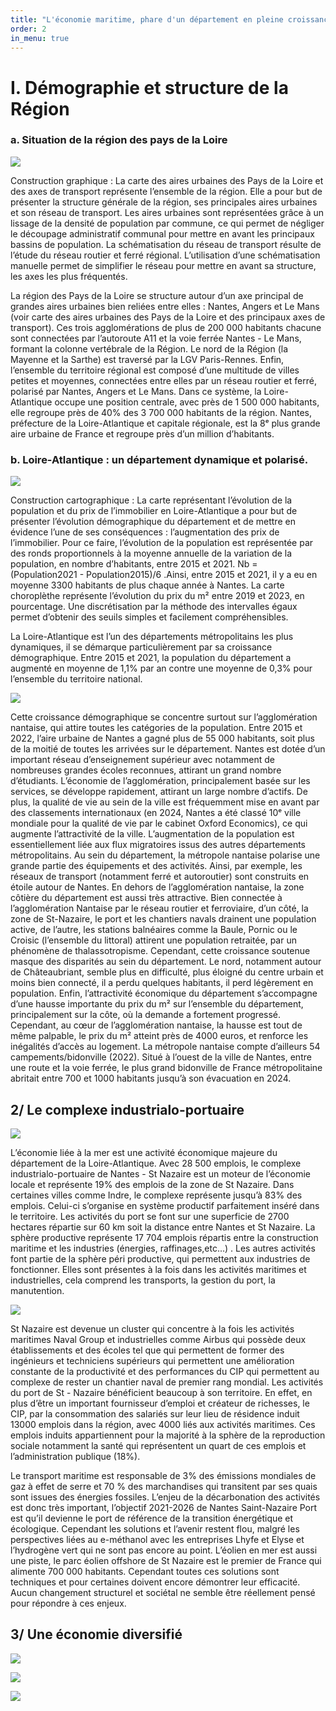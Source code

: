 ```yaml
---
title: "L'économie maritime, phare d'un département en pleine croissance"
order: 2
in_menu: true
---
```

# I. Démographie et structure de la Région

### a. Situation de la région des pays de la Loire

![](https://i.postimg.cc/65RYZVRs/Reseau-de-transport-Densit-de-poulation.png)

Construction graphique : 
La carte des aires urbaines des Pays de la Loire et des axes de transport représente l’ensemble de la région. Elle a pour but de présenter la structure générale de la région, ses principales aires urbaines et son réseau de transport. 
Les aires urbaines sont représentées grâce à un lissage de la densité de population par commune, ce qui permet de négliger le découpage administratif communal pour mettre en avant les principaux bassins de population.
La schématisation du réseau de transport résulte de l’étude du réseau routier et ferré régional. L’utilisation d’une schématisation manuelle permet de simplifier le réseau pour mettre en avant sa structure, les axes les plus fréquentés.

La région des Pays de la Loire se structure autour d’un axe principal de grandes aires urbaines bien reliées entre elles : Nantes, Angers et Le Mans (voir carte des aires urbaines des Pays de la Loire et des principaux axes de transport). Ces trois agglomérations de plus de 200 000 habitants chacune sont connectées par l’autoroute A11 et la voie ferrée Nantes - Le Mans, formant la colonne vertébrale de la Région. Le nord de la Région (la Mayenne et la Sarthe) est traversé par la LGV Paris-Rennes. Enfin, l’ensemble du territoire régional est composé d’une multitude de villes petites et moyennes, connectées entre elles par un réseau routier et ferré, polarisé par Nantes, Angers et Le Mans.
Dans ce système, la Loire-Atlantique occupe une position centrale, avec près de 1 500 000 habitants, elle regroupe près de 40% des 3 700 000 habitants de la région. Nantes, préfecture de la Loire-Atlantique et capitale régionale, est la  8ᵉ plus grande aire urbaine de France et regroupe près d’un million d’habitants.


### b. Loire-Atlantique : un département dynamique et polarisé.

![](https://i.postimg.cc/FsjwvXTJ/evolution-population-et-prix.png)

Construction cartographique : 
La carte représentant l’évolution de la population et du prix de l’immobilier en Loire-Atlantique a pour but de présenter l’évolution démographique du département et de mettre en évidence l’une de ses conséquences : l’augmentation des prix de l’immobilier. 
Pour ce faire, l’évolution de la population est représentée par des ronds proportionnels à la moyenne annuelle de la variation de la population, en nombre d’habitants, entre 2015 et 2021. Nb = (Population2021 - Population2015)/6 .Ainsi, entre 2015 et 2021, il y a eu en moyenne 3300 habitants de plus chaque année à Nantes. La carte choroplèthe représente l’évolution du prix du m² entre 2019 et 2023, en pourcentage. Une discrétisation par la méthode des intervalles égaux permet d’obtenir des seuils simples et facilement compréhensibles.

La Loire-Atlantique est l’un des départements métropolitains les plus dynamiques, il  se démarque particulièrement par sa croissance démographique. Entre 2015 et 2021, la population du département a augmenté en moyenne de 1,1% par an contre une moyenne de 0,3% pour l’ensemble du territoire national. 

![](https://i.postimg.cc/13nbLcGt/chart-1.png)

Cette croissance démographique se concentre surtout sur l’agglomération nantaise, qui attire toutes les catégories de la population. Entre 2015 et 2022, l’aire urbaine de Nantes a gagné plus de 55 000 habitants, soit plus de la moitié de toutes les arrivées sur le département. Nantes est dotée d’un important réseau d’enseignement supérieur avec notamment de nombreuses grandes écoles reconnues, attirant un grand nombre d’étudiants. L’économie de l’agglomération, principalement basée sur les services, se développe rapidement, attirant un large nombre d’actifs. De plus, la qualité de vie au sein de la ville est fréquemment mise en avant par des classements internationaux (en 2024, Nantes a été classé 10ᵉ ville mondiale pour la qualité de vie par le cabinet Oxford Economics), ce qui augmente l’attractivité de la ville. L’augmentation de la population est essentiellement liée aux flux migratoires issus des autres départements métropolitains.
Au sein du département, la métropole nantaise polarise une grande partie des équipements et des activités. Ainsi, par exemple, les réseaux de transport (notamment ferré et autoroutier) sont construits en étoile autour de Nantes.
En dehors de l’agglomération nantaise, la zone côtière du département est aussi très attractive. Bien connectée à l’agglomération Nantaise par le réseau routier et ferroviaire, d’un côté, la zone de St-Nazaire, le port et les chantiers navals drainent une population active, de l’autre, les stations balnéaires comme la Baule, Pornic ou le Croisic (l’ensemble du littoral) attirent une population retraitée, par un phénomène de thalassotropisme. 
Cependant, cette croissance soutenue masque des disparités au sein du département. Le nord, notamment autour de Châteaubriant, semble plus en difficulté, plus éloigné du centre urbain et moins bien connecté, il a perdu quelques habitants, il perd légèrement en population.
Enfin, l’attractivité économique du département s’accompagne d’une hausse importante du prix du m² sur l’ensemble du département, principalement sur la côte, où la demande a fortement progressé. Cependant, au cœur de l’agglomération nantaise, la hausse est tout de même palpable, le prix du m² atteint près de 4000 euros, et renforce les inégalités d’accès au logement. La métropole nantaise compte d’ailleurs 54 campements/bidonville (2022). Situé à l’ouest de la ville de Nantes, entre une route et la voie ferrée, le plus grand bidonville de France métropolitaine abritait entre 700 et 1000 habitants jusqu’à son évacuation en 2024.


## 2/ Le complexe industrialo-portuaire 

![](https://i.postimg.cc/dVkGY7W6/image.png)

L’économie liée à la mer est une activité économique majeure du département de la Loire-Atlantique. Avec 28 500 emplois, le complexe industrialo-portuaire de Nantes - St Nazaire est un moteur de l’économie locale et représente 19% des emplois de la zone de St Nazaire. Dans certaines villes comme Indre, le complexe représente jusqu’à 83% des emplois. Celui-ci s’organise en système productif parfaitement inséré dans le territoire. Les activités du port se font sur une superficie de 2700 hectares répartie sur 60 km soit la distance entre Nantes et St Nazaire. La sphère productive représente 17 704 emplois répartis entre la construction maritime et les industries (énergies, raffinages,etc…) . Les autres activités font partie de la sphère péri productive, qui permettent aux industries de fonctionner. Elles sont présentes à la fois dans les activités maritimes et industrielles, cela comprend les transports, la gestion du port, la manutention.

![](https://i.postimg.cc/05V6PHzz/stnazaire.png)

St Nazaire est devenue un cluster qui concentre à la fois les activités maritimes Naval Group et industrielles comme Airbus qui possède deux établissements et des écoles tel que  qui permettent de former des ingénieurs et techniciens supérieurs qui permettent une amélioration constante de la productivité et des performances du CIP qui permettent au complexe de rester un chantier naval de premier rang mondial. Les activités du port de St - Nazaire bénéficient beaucoup à son territoire. En effet, en plus d’être un important fournisseur d’emploi et créateur de richesses, le CIP, par la consommation des salariés sur leur lieu de résidence induit 13000 emplois dans la région, avec 4000 liés aux activités maritimes. Ces emplois induits appartiennent pour la majorité à la sphère de la reproduction sociale notamment la santé qui représentent un quart de ces emplois et l’administration publique (18%).

Le transport maritime est responsable de 3% des émissions mondiales de gaz à effet de serre et 70 % des marchandises qui transitent par ses quais sont issues des énergies fossiles. L’enjeu de la décarbonation des activités est donc très important, l’objectif 2021-2026 de Nantes Saint-Nazaire Port est qu’il devienne le port de référence de la transition énergétique et écologique. Cependant les solutions et l’avenir restent flou, malgré les perspectives liées au e-méthanol avec les entreprises Lhyfe et Elyse et l’hydrogène vert qui ne sont pas encore au point. L’éolien en mer est aussi une piste, le parc éolien offshore de St Nazaire est le premier de France qui alimente 700 000 habitants. Cependant toutes ces solutions sont techniques et pour certaines doivent encore démontrer leur efficacité. Aucun changement structurel et sociétal ne semble être réellement pensé pour répondre à ces enjeux.

## 3/ Une économie diversifié 

![](https://i.postimg.cc/Gh7WQMCY/France-croissance-PIB.png) 

![](https://i.postimg.cc/pTvj2gzn/export.png)

![](https://i.postimg.cc/76RHjxv1/Tourisme.png) 
